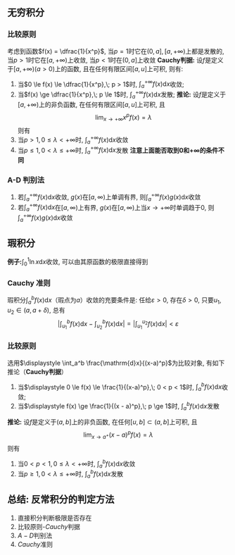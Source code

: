## 无穷积分
### 比较原则
考虑到函数$f(x) = \dfrac{1}{x^p}$, 当$p = 1$时它在$(0, a], [a, +\infty)$上都是发散的, 当$p > 1$时它在$[a, +\infty)$上收敛, 当$p < 1$时在$(0, a]$上收敛
**Cauchy判据:** 设$f$是定义于$[a, +\infty)(a >0)$上的函数, 且在任何有限区间$[a, u]$上可积, 则有:
1. 当$0 \le f(x) \le \dfrac{1}{x^p},\; p > 1$时, $\displaystyle \int_a^{+\infty} f(x) \mathrm{d}x$收敛;
2. 当$f(x) \ge \dfrac{1}{x^p},\; p \le 1$时, $\displaystyle \int_a^{+\infty} f(x) \mathrm{d}x$发散;
**推论:** 设$f$是定义于$[a,+\infty)$上的非负函数, 在任何有限区间$[a,u]$上可积, 且
$$
	\lim_{x\to + \infty} x^p f(x) = \lambda
$$
则有
1. 当$p > 1, 0 \le \lambda < +\infty$时, $\displaystyle \int_a^{+\infty} f(x)\mathrm{d}x$收敛
2. 当$p \le 1, 0 < \lambda \le +\infty$时, $\displaystyle \int_a^{+\infty} f(x)\mathrm{d}x$发散
**注意上面能否取到$0$和$+\infty$的条件不同**
### A-D 判别法
1. 若$\displaystyle \int_a^{+\infty} f(x) \mathrm{d} x$收敛, $g(x)$在$[a,\infty)$上单调有界, 则$\displaystyle \int_a^{+\infty} f(x)g(x) \mathrm{d} x$收敛
2. 若$\displaystyle \int_a^{+\infty} f(x) \mathrm{d} x$在$[a, \infty)$上有界, $g(x)$在$[a,\infty)$上当$x\to +\infty$时单调趋于$0$, 则$\displaystyle \int_a^{+\infty} f(x)g(x) \mathrm{d} x$收敛
## 瑕积分
**例子:**$\displaystyle \int_0^1 \ln x \mathrm{d}x$收敛, 可以由其原函数的极限直接得到
### Cauchy 准则
瑕积分$\displaystyle \int_a^b f(x) \mathrm{d} x$（瑕点为$a$）收敛的充要条件是: 任给$\varepsilon > 0$, 存在$\delta > 0$, 只要$u_1,u_2 \in (a, a + \delta)$, 总有
$$
	\left|\int_{u_1}^{b} f(x)\mathrm{d}x - \int_{u_2}^{b} f(x)\mathrm{d}x\right| = \left|\int_{u_1}^{u_2} f(x) \mathrm{d}x\right| < \varepsilon
$$
### 比较原则
选用$\displaystyle \int_a^b \frac{\mathrm{d}x}{(x-a)^p}$为比较对象, 有如下推论（**Cauchy判据**）
1. 当$\displaystyle 0 \le f(x) \le \frac{1}{(x-a)^p},\; 0 < p < 1$时, $\displaystyle \int_a^b f(x) \mathrm{d} x$收敛;
2. 当$\displaystyle f(x) \ge \frac{1}{(x - a)^p},\; p \ge 1$时, $\displaystyle \int_a^b f(x) \mathrm{d} x$发散

**推论:** 设$f$是定义于$(a, b]$上的非负函数, 在任何$[u, b] \subset (a, b]$上可积, 且
$$
	\lim_{x\to a^+} (x-a)^p f(x) = \lambda
$$
则有
1. 当$0 < p < 1, 0 \le \lambda < +\infty$时, $\displaystyle \int_a^{b} f(x)\mathrm{d}x$收敛
2. 当$p \ge 1, 0 < \lambda \le +\infty$时, $\displaystyle \int_a^{b} f(x)\mathrm{d}x$发散

## 总结: 反常积分的判定方法
1. 直接积分判断极限是否存在
2. 比较原则-$Cauchy$判据
3. $A-D$判别法
4. $Cauchy$准则

